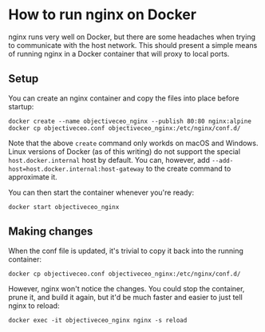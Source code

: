 # How to run nginx on Docker

nginx runs very well on Docker, but there are some headaches when trying to communicate with the host network.  This should present a simple means of running nginx in a Docker container that will proxy to local ports.

## Setup

You can create an nginx container and copy the files into place before startup:

	docker create --name objectiveceo_nginx --publish 80:80 nginx:alpine
	docker cp objectiveceo.conf objectiveceo_nginx:/etc/nginx/conf.d/

Note that the above `create` command only workds on macOS and Windows.  Linux versions of Docker (as of this writing) do not support the special `host.docker.internal` host by default.  You can, however, add `--add-host=host.docker.internal:host-gateway` to the create command to approximate it.

You can then start the container whenever you're ready:

	docker start objectiveceo_nginx

## Making changes

When the conf file is updated, it's trivial to copy it back into the running container:

	docker cp objectiveceo.conf objectiveceo_nginx:/etc/nginx/conf.d/

However, nginx won't notice the changes.  You could stop the container, prune it, and build it again, but it'd be much faster and easier to just tell nginx to reload:

	docker exec -it objectiveceo_nginx nginx -s reload
